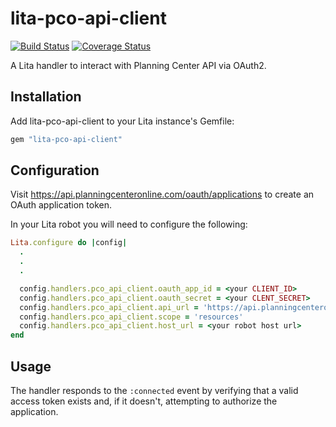 # lita-pco-api-client

[![Build Status](https://travis-ci.org/gjack/lita-pco-api-client.png?branch=master)](https://travis-ci.org/gjack/lita-pco-api-client)
[![Coverage Status](https://coveralls.io/repos/gjack/lita-pco-api-client/badge.png)](https://coveralls.io/r/gjack/lita-pco-api-client)

A Lita handler to interact with Planning Center API via OAuth2.

## Installation

Add lita-pco-api-client to your Lita instance's Gemfile:

```ruby
gem "lita-pco-api-client"
```

## Configuration

Visit https://api.planningcenteronline.com/oauth/applications to create an OAuth application token.

In your Lita robot you will need to configure the following:

```ruby
Lita.configure do |config|
  .
  .
  .

  config.handlers.pco_api_client.oauth_app_id = <your CLIENT_ID>
  config.handlers.pco_api_client.oauth_secret = <your CLENT_SECRET>
  config.handlers.pco_api_client.api_url = 'https://api.planningcenteronline.com'
  config.handlers.pco_api_client.scope = 'resources'
  config.handlers.pco_api_client.host_url = <your robot host url>
end
```

## Usage

The handler responds to the `:connected` event by verifying that a valid access token exists and, if it doesn't, attempting to authorize the application.
